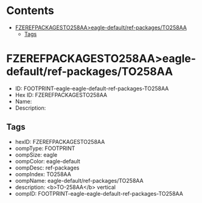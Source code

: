 



Contents
========

* [FZEREFPACKAGESTO258AA>eagle-default/ref-packages/TO258AA](#fzerefpackagesto258aaeagle-defaultref-packagesto258aa)
	* [Tags](#tags)

# FZEREFPACKAGESTO258AA>eagle-default/ref-packages/TO258AA

- ID: FOOTPRINT-eagle-eagle-default-ref-packages-TO258AA
- Hex ID: FZEREFPACKAGESTO258AA
- Name: 
- Description: 

## Tags

- hexID: FZEREFPACKAGESTO258AA
- oompType: FOOTPRINT
- oompSize: eagle
- oompColor: eagle-default
- oompDesc: ref-packages
- oompIndex: TO258AA
- oompName: eagle-default/ref-packages/TO258AA
- description: &lt;b&gt;TO-258AA&lt;/b&gt; vertical
- oompID: FOOTPRINT-eagle-eagle-default-ref-packages-TO258AA
